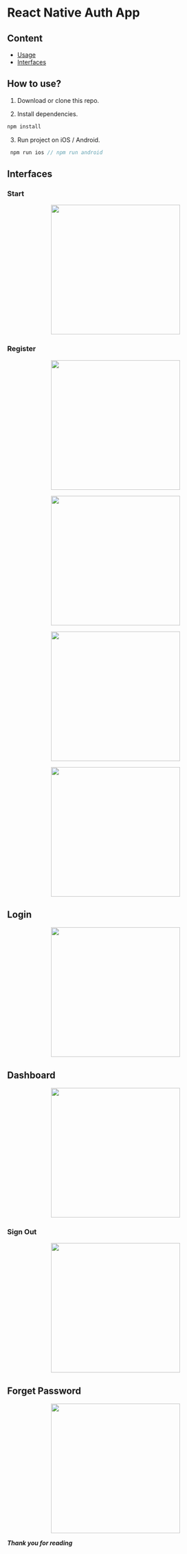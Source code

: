 # React Native Auth App

## Content
* [Usage](#Howtouse?)
* [Interfaces](#interfaces)

## How to use?

1. Download or clone this repo.

2. Install dependencies.

```js
npm install

```

3. Run project on iOS / Android.

```js
 npm run ios // npm run android
```

## Interfaces 

### Start
<p align="center">
  <img alt="" src="assets/1.png" width="300">
</p>

### Register

<p align="center">
  <img alt="" src="assets/2.png" width="300">
</p>

<p align="center">
  <img alt="" src="assets/7.png" width="300">
</p>

<p align="center">
  <img alt="" src="assets/4.png" width="300">
</p>

<p align="center">
  <img alt="" src="assets/8.png" width="300">
</p>

## Login
<p align="center">
  <img alt="" src="assets/3.png" width="300">
</p>

## Dashboard
<p align="center">
  <img alt="" src="assets/5.png" width="300">
</p>

### Sign Out
<p align="center">
  <img alt="" src="assets/6.png" width="300">
</p>

## Forget Password
<p align="center">
  <img alt="" src="assets/9.png" width="300">
</p>


***Thank you for reading***
